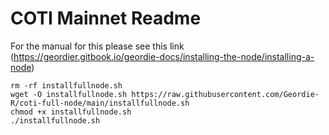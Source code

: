 # COTI Mainnet Readme

For the manual for this please see this link (https://geordier.gitbook.io/geordie-docs/installing-the-node/installing-a-node)

```
rm -rf installfullnode.sh
wget -O installfullnode.sh https://raw.githubusercontent.com/Geordie-R/coti-full-node/main/installfullnode.sh
chmod +x installfullnode.sh
./installfullnode.sh
```
